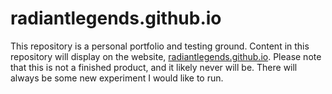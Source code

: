 # radiantlegends.github.io
This repository is a personal portfolio and testing ground. Content in this repository will display on the website, [radiantlegends.github.io](https://radiantlegends.github.io/). Please note that this is not a finished product, and it likely never will be. There will always be some new experiment I would like to run.
